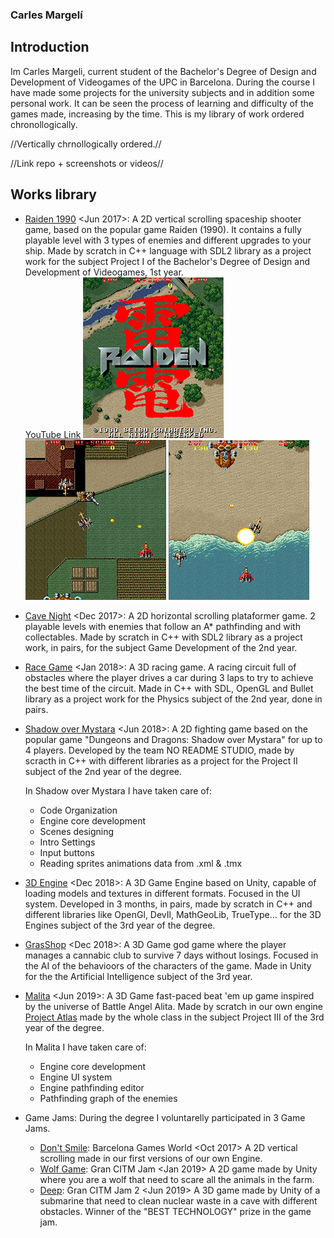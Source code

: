### Carles Margelí

## Introduction

Im Carles Margeli, current student of the Bachelor's Degree of Design and Development of Videogames of the UPC in Barcelona. During the course I have made some projects for the university subjects and in addition some personal work. It can be seen the process of learning and difficulty of the games made, increasing by the time. This is my library of work ordered chronollogically.

//Vertically chrnollogically ordered.//

//Link repo + screenshots or videos//

## Works library

 - [Raiden 1990](https://github.com/Margeli/Raiden1990) <Jun 2017>: A 2D vertical scrolling spaceship shooter game, based on the popular game Raiden (1990). It contains a fully playable level with 3 types of enemies and different upgrades to your ship. Made by scratch in C++ language with SDL2 library as a project work for the subject Project I of the Bachelor's Degree of Design and Development of Videogames, 1st year.  
 [YouTube Link](https://www.youtube.com/watch?v=EJwJTQpdpZE&feature=youtu.be)
![alt text](Images/raiden1.png)
![alt text](Images/raiden2.png)
![alt text](Images/raiden3.png)
 
 - [Cave Night](https://github.com/Margeli/Assignment3) <Dec 2017>: A 2D horizontal scrolling plataformer game. 2 playable levels with enemies that follow an A* pathfinding and with collectables. Made by scratch in C++ with SDL2 library as a project work, in pairs, for the subject Game Development of the 2nd year.
 
 - [Race Game](https://github.com/Margeli/RaceGame) <Jan 2018>: A 3D racing game. A racing circuit full of obstacles where the player drives a car during 3 laps to try to achieve the best time of the circuit. Made in C++ with SDL, OpenGL and Bullet library as a project work for the Physics subject of the 2nd year, done in pairs.
 
 - [Shadow over Mystara](https://github.com/NOREADMEStudios/ProjectII) <Jun 2018>: A 2D fighting game based on the popular game "Dungeons and Dragons: Shadow over Mystara" for up to 4 players. Developed by the team NO README STUDIO, made by scracth in C++ with different libraries as a project for the Project II subject of the 2nd year of the degree.
 
   In Shadow over Mystara I have taken care of: 
    - Code Organization
    - Engine core development
    - Scenes designing
    - Intro Settings
    - Input buttons
    - Reading sprites animations data from .xml & .tmx
    

 - [3D Engine](https://github.com/Normanbg/3dEngine) <Dec 2018>: A 3D Game Engine based on Unity, capable of loading models and textures in different formats. Focused in the UI system. Developed in 3 months, in pairs, made by scratch in C++ and different libraries like OpenGl, DevIl, MathGeoLib, TrueType... for the 3D Engines subject of the 3rd year of the degree. 
 
 - [GrasShop](https://grasshop420.wixsite.com/website) <Dec 2018>: A 3D Game god game where the player manages a cannabic club to survive 7 days without losings. Focused in the AI of the behavioors of the characters of the game. Made in Unity for the the Artificial Intelligence subject of the 3rd year.

 - [Malita](https://typhoonstudio.itch.io/malita) <Jun 2019>: A 3D Game fast-paced beat 'em up game inspired by the universe of Battle Angel Alita. Made by scratch in our own engine [Project Atlas](https://github.com/project-3-bcn-2019/Project-Atlas) made by the whole class in the subject Project III of the 3rd year of the degree.  

   In Malita I have taken care of:
    - Engine core development
    - Engine UI system
    - Engine pathfinding editor
    - Pathfinding graph of the enemies
    
 
- Game Jams: During the degree I voluntarelly participated in 3 Game Jams. 
     - [Don't Smile](https://github.com/Margeli/dont-smile-by-petabytes): Barcelona Games World <Oct 2017>  A 2D vertical scrolling made in our first versions of our own Engine. 
     - [Wolf Game](https://github.com/Margeli/PetaBytes): Gran CITM Jam <Jan 2019>  A 2D game made by Unity where you are a wolf that need to scare all the animals in the farm. 
     - [Deep](https://github.com/Margeli/GranCITMJam_2): Gran CITM Jam 2 <Jun 2019> A 3D game made by Unity of a submarine that need to clean nuclear waste in a cave with different obstacles. Winner of the "BEST TECHNOLOGY" prize in the game jam.


